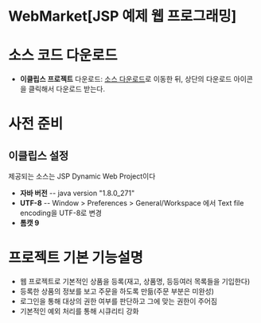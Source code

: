 # WebMarket[JSP 예제 웹 프로그래밍]
# 소스 코드 다운로드

* **이클립스 프로젝트** 다운로드: [소스 다운로드](https://drive.google.com/file/d/1M2DCSEDgCq2kIhWti06Pl3BtUZqU2W1l/view?usp=sharing)로 이동한 뒤, 상단의 다운로드 아이콘을 클릭해서 다운로드 받는다.

# 사전 준비
## 이클립스 설정
제공되는 소스는 JSP Dynamic Web Project이다

- **자바 버전**
-- java version "1.8.0_271"
- **UTF-8**
-- Window > Preferences > General/Workspace 에서 Text file encoding을 UTF-8로 변경
- **톰캣 9**

# 프로젝트 기본 기능설명
* 웹 프로젝트로 기본적인 상품을 등록(재고, 상품명, 등등여러 목록들을 기입한다)
* 등록한 상품의 정보를 보고 주문을 하도록 만듦(주문 부분은 미완성)
* 로그인을 통해 대상의 권한 여부를 판단하고 그에 맞는 권한이 주어짐
* 기본적인 예외 처리를 통해 시큐리티 강화

